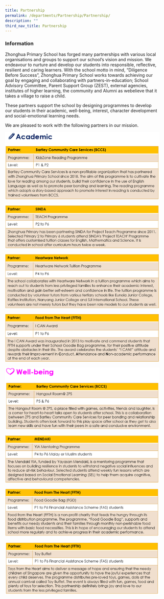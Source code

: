 ```yaml
---
title: Partnership
permalink: /departments/Partnership/Partnership/
description: ""
third_nav_title: Partnership
---
```

### **Information**
Zhonghua Primary School has forged many partnerships with various local organisations and groups to support our school’s vision and mission. We endeavour to nurture and develop our students into responsible, reflective, resilient and caring learners. With the school motto in mind, “Diligence Before Success”, Zhonghua Primary School works towards achieving our goal by engaging and collaborating with partners-in-education; School Advisory Committee, Parent Support Group (ZEST), external agencies, institutes of higher learning, the community and Alumni as webelieve that it takes a village to raise a child.

These partners support the school by designing programmes to develop our students in their academic, well-being, interest, character development and social-emotional learning needs.

We are pleased to work with the following partners in our mission.

![](/images/Partnership-Pic%201.png)

![](/images/Partnership-Pic%202.png)

![](/images/Partnership-Pic%203.png)

![](/images/Partnership-Pic%204.png)

![](/images/Partnership-Pic%205.png)

![](/images/Partnership-Pic%206.png)

![](/images/Partnership-Pic%207.png)

![](/images/Partnership-Pic%208.png)